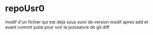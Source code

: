 # repoUsr0
modif d'un  fichier qui est déjà sous suivi de version
modif apres add et avant commit
juste pour voir la puissance de git diff 